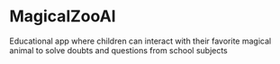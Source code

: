 # MagicalZooAI
Educational app where children can interact with their favorite magical animal to solve doubts and questions from school subjects
